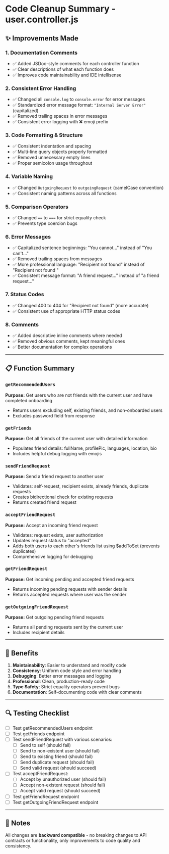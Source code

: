 # Code Cleanup Summary - user.controller.js

## ✨ Improvements Made

### 1. **Documentation Comments**
- ✅ Added JSDoc-style comments for each controller function
- ✅ Clear descriptions of what each function does
- ✅ Improves code maintainability and IDE intellisense

### 2. **Consistent Error Handling**
- ✅ Changed all `console.log` to `console.error` for error messages
- ✅ Standardized error message format: `"Internal Server Error"` (capitalized)
- ✅ Removed trailing spaces in error messages
- ✅ Consistent error logging with ❌ emoji prefix

### 3. **Code Formatting & Structure**
- ✅ Consistent indentation and spacing
- ✅ Multi-line query objects properly formatted
- ✅ Removed unnecessary empty lines
- ✅ Proper semicolon usage throughout

### 4. **Variable Naming**
- ✅ Changed `OutgoingRequest` to `outgoingRequest` (camelCase convention)
- ✅ Consistent naming patterns across all functions

### 5. **Comparison Operators**
- ✅ Changed `==` to `===` for strict equality check
- ✅ Prevents type coercion bugs

### 6. **Error Messages**
- ✅ Capitalized sentence beginnings: "You cannot..." instead of "You can't..."
- ✅ Removed trailing spaces from messages
- ✅ More professional language: "Recipient not found" instead of "Recipient not found "
- ✅ Consistent message format: "A friend request..." instead of "a friend request..."

### 7. **Status Codes**
- ✅ Changed 400 to 404 for "Recipient not found" (more accurate)
- ✅ Consistent use of appropriate HTTP status codes

### 8. **Comments**
- ✅ Added descriptive inline comments where needed
- ✅ Removed obvious comments, kept meaningful ones
- ✅ Better documentation for complex operations

---

## 📋 Function Summary

### `getRecommendedUsers`
**Purpose:** Get users who are not friends with the current user and have completed onboarding
- Returns users excluding self, existing friends, and non-onboarded users
- Excludes password field from response

### `getFriends`
**Purpose:** Get all friends of the current user with detailed information
- Populates friend details: fullName, profilePic, languages, location, bio
- Includes helpful debug logging with emojis

### `sendFriendRequest`
**Purpose:** Send a friend request to another user
- Validates: self-request, recipient exists, already friends, duplicate requests
- Creates bidirectional check for existing requests
- Returns created friend request

### `acceptFriendRequest`
**Purpose:** Accept an incoming friend request
- Validates: request exists, user authorization
- Updates request status to "accepted"
- Adds both users to each other's friends list using $addToSet (prevents duplicates)
- Comprehensive logging for debugging

### `getFriendRequest`
**Purpose:** Get incoming pending and accepted friend requests
- Returns incoming pending requests with sender details
- Returns accepted requests where user was the sender

### `getOutgoingFriendRequest`
**Purpose:** Get outgoing pending friend requests
- Returns all pending requests sent by the current user
- Includes recipient details

---

## 🎯 Benefits

1. **Maintainability**: Easier to understand and modify code
2. **Consistency**: Uniform code style and error handling
3. **Debugging**: Better error messages and logging
4. **Professional**: Clean, production-ready code
5. **Type Safety**: Strict equality operators prevent bugs
6. **Documentation**: Self-documenting code with clear comments

---

## 🔍 Testing Checklist

- [ ] Test getRecommendedUsers endpoint
- [ ] Test getFriends endpoint
- [ ] Test sendFriendRequest with various scenarios:
  - [ ] Send to self (should fail)
  - [ ] Send to non-existent user (should fail)
  - [ ] Send to existing friend (should fail)
  - [ ] Send duplicate request (should fail)
  - [ ] Send valid request (should succeed)
- [ ] Test acceptFriendRequest:
  - [ ] Accept by unauthorized user (should fail)
  - [ ] Accept non-existent request (should fail)
  - [ ] Accept valid request (should succeed)
- [ ] Test getFriendRequest endpoint
- [ ] Test getOutgoingFriendRequest endpoint

---

## 📝 Notes

All changes are **backward compatible** - no breaking changes to API contracts or functionality, only improvements to code quality and consistency.
